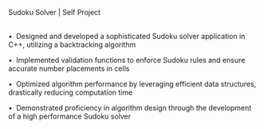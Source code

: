 Sudoku Solver | Self Project                                                                                                                                                                                                   

•  Designed and developed a sophisticated Sudoku solver application in C++, utilizing a backtracking algorithm

•  Implemented validation functions to enforce Sudoku rules and ensure accurate number placements in cells

•  Optimized algorithm performance by leveraging efficient data structures, drastically reducing computation time

•  Demonstrated proficiency in algorithm design through the development of a high performance Sudoku solver
